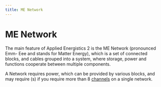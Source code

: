 ```yaml
---
title: ME Network
---
```


# ME Network

The main feature of Applied Energistics 2 is the ME Network (pronounced Emm-
Eee and stands for Matter Energy), which is a set of connected blocks, and
cables grouped into a system, where storage, power and functions cooperate
between multiple components.

A Network requires power, which can be provided by various blocks, and may
require <ItemLink id="appliedenergistics2:controller"/>(s) if you
require more than 8 [channels](channels.md) on a single network.

<SubCategories category="ME Network" />
